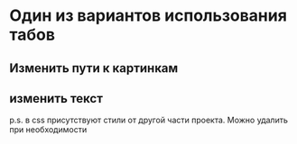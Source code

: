# Один из вариантов использования табов

## Изменить пути к картинкам

## изменить текст

p.s. в css присутствуют стили от другой части проекта. Можно удалить при необходимости 